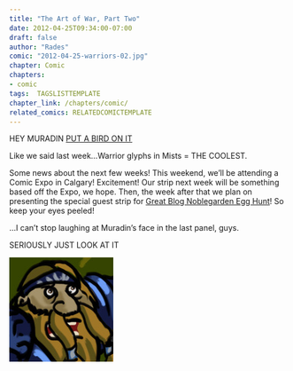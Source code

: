 ```yaml
---
title: "The Art of War, Part Two"
date: 2012-04-25T09:34:00-07:00
draft: false
author: "Rades"
comic: "2012-04-25-warriors-02.jpg"
chapter: Comic
chapters:
- comic
tags:  TAGSLISTTEMPLATE
chapter_link: /chapters/comic/
related_comics: RELATEDCOMICTEMPLATE
---
```


HEY MURADIN [PUT A BIRD ON IT](http://www.youtube.com/watch?v=iHmLljk2t8M)


Like we said last week…Warrior glyphs in Mists = THE COOLEST.


Some news about the next few weeks! This weekend, we’ll be attending a Comic Expo in Calgary! Excitement! Our strip next week will be something based off the Expo, we hope. Then, the week after that we plan on presenting the special guest strip for [Great Blog Noblegarden Egg Hunt](http://kamaliaetalia.wordpress.com/2012/04/15/the-great-blog-noblegarden-egg-hunt-3-0-concluded/)! So keep your eyes peeled!


…I can’t stop laughing at Muradin’s face in the last panel, guys. 


SERIOUSLY JUST LOOK AT IT


![Muradin](/images/post-images/muradin.jpg)

